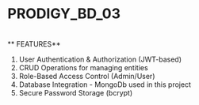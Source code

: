 # PRODIGY_BD_03
<br>**
FEATURES**
1. User Authentication & Authorization (JWT-based)
2. CRUD Operations for managing entities
3. Role-Based Access Control (Admin/User)
4. Database Integration - MongoDb used in this project
5. Secure Password Storage (bcrypt)
